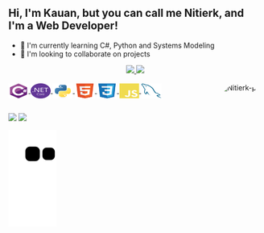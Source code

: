 ## Hi, I'm Kauan, but you can call me Nitierk, and I'm a Web Developer!
- 🌱 I'm currently learning C#, Python and Systems Modeling
- 💞️ I'm looking to collaborate on projects

<div align="center">
  <a href="https://github.com/nitierk">
  <img height="150em" src="https://github-readme-stats.vercel.app/api?username=nitierk&show_icons=true&theme=dracula&include_all_commits=true&count_private=true"/>
  <img height="150em" src="https://github-readme-stats.vercel.app/api/top-langs/?username=nitierk&layout=compact&langs_count=7&theme=dracula"/>
</div>
<div style="display: inline_block"><br>
  <img align="center" alt="Nitierk-Csharp" height="30" width="40" src="https://raw.githubusercontent.com/devicons/devicon/master/icons/csharp/csharp-original.svg">
  <img align="center" alt="Nitierk-Dotnet" height="30" width="40" src="https://raw.githubusercontent.com/devicons/devicon/master/icons/dotnetcore/dotnetcore-original.svg">
  <img align="center" alt="Nitierk-Python" height="30" width="40" src="https://raw.githubusercontent.com/devicons/devicon/master/icons/python/python-original.svg">
  <img align="center" alt="Nitierk-HTML" height="30" width="40" src="https://raw.githubusercontent.com/devicons/devicon/master/icons/html5/html5-original.svg">
  <img align="center" alt="Nitierk-CSS" height="30" width="40" src="https://raw.githubusercontent.com/devicons/devicon/master/icons/css3/css3-original.svg"> 
  <img align="center" alt="Nitierk-Js" height="30" width="40" src="https://raw.githubusercontent.com/devicons/devicon/master/icons/javascript/javascript-plain.svg">
  <img align="center" alt="Nitierk-MySql" height="30" width="40" src="https://raw.githubusercontent.com/devicons/devicon/master/icons/mysql/mysql-original.svg">
  
  
  
  <img align="right" alt="Nitierk-pic" height="150" style="border-radius:50px;" src="https://media.discordapp.net/attachments/756848828950249482/994155590291034133/download20220703044456.png">
</div>
  
  ##
 
<div> 
  <a href = "mailto:cesarkauanferreira@hotmail.com"><img src="https://img.shields.io/badge/-Gmail-%23333?style=for-the-badge&logo=gmail&logoColor=white" target="_blank"></a>
  <a href="https://www.linkedin.com/in/kauan-césar-083840241/" target="_blank"><img src="https://img.shields.io/badge/-LinkedIn-%230077B5?style=for-the-badge&logo=linkedin&logoColor=white" target="_blank"></a> 
 
  ![Snake animation](https://github.com/nitierk/nitierk/blob/output/github-contribution-grid-snake.svg)
 
</div>
